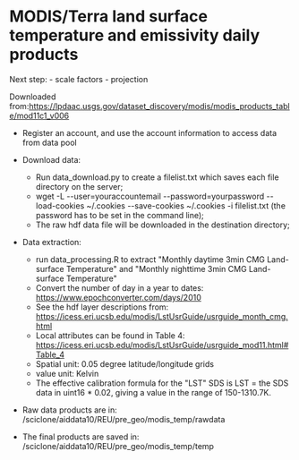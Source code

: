 # MODIS/Terra land surface temperature and emissivity daily products

Next step:
	- scale factors
	- projection

Downloaded from:https://lpdaac.usgs.gov/dataset_discovery/modis/modis_products_table/mod11c1_v006

- Register an account, and use the account information to access data from data pool
- Download data:
    -  Run data_download.py to create a filelist.txt which saves each file directory on the server;
    -  wget -L --user=youraccountemail --password=yourpassword --load-cookies ~/.cookies --save-cookies ~/.cookies -i filelist.txt (the password has to be set in the command line);
    -  The raw hdf data file will be downloaded in the destination directory;
- Data extraction:
    - run data_processing.R to extract "Monthly daytime 3min CMG Land-surface Temperature" and "Monthly nighttime 3min CMG Land-surface Temperature"
    - Convert the number of day in a year to dates: https://www.epochconverter.com/days/2010
    - See the hdf layer descriptions from: https://icess.eri.ucsb.edu/modis/LstUsrGuide/usrguide_month_cmg.html
    - Local attributes can be found in Table 4: https://icess.eri.ucsb.edu/modis/LstUsrGuide/usrguide_mod11.html#Table_4
    - Spatial unit: 0.05 degree latitude/longitude grids
    - value unit: Kelvin
    - The effective calibration formula for the "LST" SDS is LST = the SDS data in uint16 * 0.02, giving a value in the range of 150-1310.7K.

- Raw data products are in: /sciclone/aiddata10/REU/pre_geo/modis_temp/rawdata
- The final products are saved in: /sciclone/aiddata10/REU/pre_geo/modis_temp/temp
